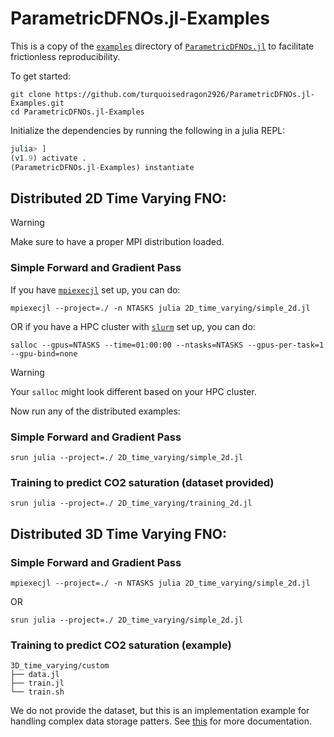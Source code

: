 # ParametricDFNOs.jl-Examples

This is a copy of the [`examples`](https://github.com/slimgroup/ParametricDFNOs.jl/tree/master/examples) directory of [`ParametricDFNOs.jl`](https://slimgroup.github.io/ParametricDFNOs.jl) to facilitate frictionless reproducibility.

To get started:

```shell
git clone https://github.com/turquoisedragon2926/ParametricDFNOs.jl-Examples.git
cd ParametricDFNOs.jl-Examples
```

Initialize the dependencies by running the following in a julia REPL:

```julia
julia> ]
(v1.9) activate .
(ParametricDFNOs.jl-Examples) instantiate
```

## Distributed 2D Time Varying FNO:

> [!WARNING]  
> Make sure to have a proper MPI distribution loaded.

### Simple Forward and Gradient Pass
If you have [`mpiexecjl`](https://juliaparallel.org/MPI.jl/stable/usage/#Installation) set up, you can do:

```shell
mpiexecjl --project=./ -n NTASKS julia 2D_time_varying/simple_2d.jl
```

OR if you have a HPC cluster with [`slurm`](https://slurm.schedmd.com/documentation.html) set up, you can do:

```shell
salloc --gpus=NTASKS --time=01:00:00 --ntasks=NTASKS --gpus-per-task=1 --gpu-bind=none
```

> [!WARNING]  
> Your `salloc` might look different based on your HPC cluster.

Now run any of the distributed examples:

### Simple Forward and Gradient Pass

```shell
srun julia --project=./ 2D_time_varying/simple_2d.jl
```

### Training to predict CO2 saturation (dataset provided)

```shell
srun julia --project=./ 2D_time_varying/training_2d.jl
```

## Distributed 3D Time Varying FNO:

### Simple Forward and Gradient Pass

```shell
mpiexecjl --project=./ -n NTASKS julia 2D_time_varying/simple_2d.jl
```

OR

```shell
srun julia --project=./ 2D_time_varying/simple_2d.jl
```

### Training to predict CO2 saturation (example)

```
3D_time_varying/custom
├── data.jl
├── train.jl
└── train.sh
```

We do not provide the dataset, but this is an implementation example for handling complex data storage patters. See [this]() for more documentation.
